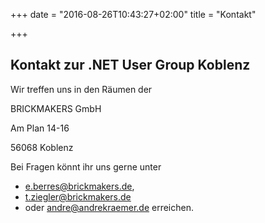 +++
date = "2016-08-26T10:43:27+02:00"
title = "Kontakt"

+++

## Kontakt zur .NET User Group Koblenz

Wir treffen uns in den Räumen der

BRICKMAKERS GmbH

Am Plan 14-16

56068 Koblenz

Bei Fragen könnt ihr uns gerne unter

* e.berres@brickmakers.de,
* t.ziegler@brickmakers.de
* oder andre@andrekraemer.de erreichen.